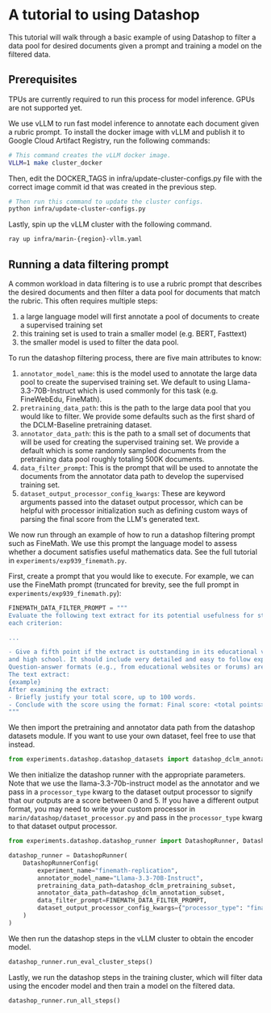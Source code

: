 # A tutorial to using Datashop

This tutorial will walk through a basic example of using Datashop to filter a data pool for desired documents given a prompt and training a model on the filtered data.

## Prerequisites
TPUs are currently required to run this process for model inference. GPUs are not supported yet.


We use vLLM to run fast model inference to annotate each document given a rubric prompt. To install the docker image with vLLM and publish it to Google Cloud Artifact Registry, run the following commands:

```bash
# This command creates the vLLM docker image.
VLLM=1 make cluster_docker
```

Then, edit the DOCKER_TAGS in infra/update-cluster-configs.py file with the correct image commit id that was created in the previous step.

```bash
# Then run this command to update the cluster configs.
python infra/update-cluster-configs.py
```

Lastly, spin up the vLLM cluster with the following command.
```bash
ray up infra/marin-{region}-vllm.yaml
```

## Running a data filtering prompt
A common workload in data filtering is to use a rubric prompt that describes the desired documents and then filter a data pool for documents that match the rubric. This often requires multiple steps:
1. a large language model will first annotate a pool of documents to create a supervised training set
2. this training set is used to train a smaller model (e.g. BERT, Fasttext)
3. the smaller model is used to filter the data pool.

To run the datashop filtering process, there are five main attributes to know:
1. `annotator_model_name`: this is the model used to annotate the large data pool to create the supervised training set. We default to using Llama-3.3-70B-Instruct which is used commonly for this task (e.g. FineWebEdu, FineMath).
2. `pretraining_data_path`: this is the path to the large data pool that you would like to filter. We provide some defaults such as the first shard of the DCLM-Baseline pretraining dataset.
3. `annotator_data_path`: this is the path to a small set of documents that will be used for creating the supervised training set. We provide a default which is some randomly sampled documents from the pretraining data pool roughly totaling 500K documents.
4. `data_filter_prompt`: This is the prompt that will be used to annotate the documents from the annotator data path to develop the supervised training set.
5. `dataset_output_processor_config_kwargs`: These are keyword arguments passed into the dataset output processor, which can be helpful with processor initialization such as defining custom ways of parsing the final score from the LLM's generated text.


We now run through an example of how to run a datashop filtering prompt such as FineMath. We use this prompt the language model to assess whether a document satisfies useful mathematics data. See the full tutorial in `experiments/exp939_finemath.py`.

First, create a prompt that you would like to execute. For example, we can use the FineMath prompt (truncated for brevity, see the full prompt in `experiments/exp939_finemath.py`):
```python
FINEMATH_DATA_FILTER_PROMPT = """
Evaluate the following text extract for its potential usefulness for studying mathematics up to high school and early undergraduate levels. Use the following 5-point scoring system described below. Points are accumulated based on the satisfaction of
each criterion:

...

- Give a fifth point if the extract is outstanding in its educational value for teaching and studying mathematics in middle school
and high school. It should include very detailed and easy to follow explanations.
Question-answer formats (e.g., from educational websites or forums) are acceptable if they meet the criteria.
The text extract:
{example}
After examining the extract:
- Briefly justify your total score, up to 100 words.
- Conclude with the score using the format: Final score: <total points>.
"""
```

We then import the pretraining and annotator data path from the datashop datasets module. If you want to use your own dataset, feel free to use that instead.
```python
from experiments.datashop.datashop_datasets import datashop_dclm_annotation_subset, datashop_dclm_pretraining_subset
```

We then initialize the datashop runner with the appropriate parameters. Note that we use the llama-3.3-70b-instruct model as the annotator and we pass in a `processor_type` kwarg to the dataset output processor to signify that our outputs are a score between 0 and 5. If you have a different output format, you may need to write your custom processor in `marin/datashop/dataset_processor.py` and pass in the `processor_type` kwarg to that dataset output processor.
```python
from experiments.datashop.datashop_runner import DatashopRunner, DatashopRunnerConfig

datashop_runner = DatashopRunner(
    DatashopRunnerConfig(
        experiment_name="finemath-replication",
        annotator_model_name="Llama-3.3-70B-Instruct",
        pretraining_data_path=datashop_dclm_pretraining_subset,
        annotator_data_path=datashop_dclm_annotation_subset,
        data_filter_prompt=FINEMATH_DATA_FILTER_PROMPT,
        dataset_output_processor_config_kwargs={"processor_type": "finalscore0-5"},
    )
)
```

We then run the datashop steps in the vLLM cluster to obtain the encoder model.
```python
datashop_runner.run_eval_cluster_steps()
```

Lastly, we run the datashop steps in the training cluster, which will filter data using the encoder model and then train a model on the filtered data.
```python
datashop_runner.run_all_steps()
```
